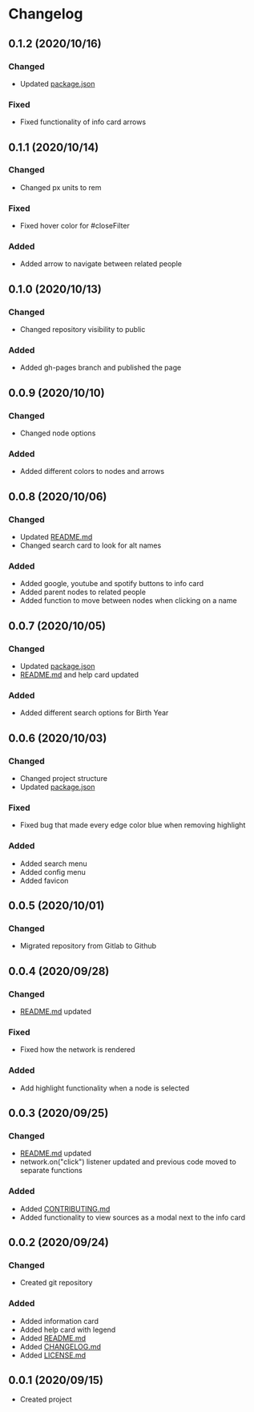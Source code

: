 # Changelog

## 0.1.2 (2020/10/16)
### Changed
- Updated [package.json](package.json)
### Fixed
- Fixed functionality of info card arrows

## 0.1.1 (2020/10/14)
### Changed
- Changed px units to rem
### Fixed
- Fixed hover color for #closeFilter
### Added
- Added arrow to navigate between related people

## 0.1.0 (2020/10/13)
### Changed
- Changed repository visibility to public
### Added
- Added gh-pages branch and published the page

## 0.0.9 (2020/10/10)
### Changed
- Changed node options
### Added
- Added different colors to nodes and arrows

## 0.0.8 (2020/10/06)
### Changed
- Updated [README.md](README.md)
- Changed search card to look for alt names
### Added
- Added google, youtube and spotify buttons to info card
- Added parent nodes to related people
- Added function to move between nodes when clicking on a name

## 0.0.7 (2020/10/05)
### Changed
- Updated [package.json](package.json)
- [README.md](README.md) and help card updated
### Added
- Added different search options for Birth Year

## 0.0.6 (2020/10/03)
### Changed
- Changed project structure
- Updated [package.json](package.json)
### Fixed
- Fixed bug that made every edge color blue when removing highlight
### Added
- Added search menu
- Added config menu
- Added favicon

## 0.0.5 (2020/10/01)
### Changed
- Migrated repository from Gitlab to Github

## 0.0.4 (2020/09/28)
### Changed
- [README.md](README.md) updated
### Fixed
- Fixed how the network is rendered
### Added
- Add highlight functionality when a node is selected

## 0.0.3 (2020/09/25)
### Changed
- [README.md](README.md) updated
- network.on("click") listener updated and previous code moved to separate functions
### Added
- Added [CONTRIBUTING.md](CONTRIBUTING.md)
- Added functionality to view sources as a modal next to the info card

## 0.0.2 (2020/09/24)
### Changed
- Created git repository
### Added
- Added information card
- Added help card with legend
- Added [README.md](README.md)
- Added [CHANGELOG.md](CHANGELOG.md)
- Added [LICENSE.md](LICENSE.md)

## 0.0.1 (2020/09/15)
- Created project